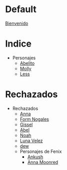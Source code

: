 # Default

[Bienvenido](WikiInfo/Bienvenido.md)

# Indice

- Personajes
  - [Abelito](Personajes/Abelito.md)
  - [Molly](Personajes/Molly.md)
  - [Less](Personajes/Less.md)


# Rechazados

- Rechazados
  - [Anna](Personajes/Anna.md)
  - [Form Nogales](Personajes/FormNogales.md)
  - [Gissel](Personajes/Gissel.md)
  - [Abel](Personajes/Abel.md)
  - [Noah](Personajes/Noah.md)
  - [Luna Velez](Personajes/LunaVelez.md)
  - [dew](Personajes/dew.md)
  - Personajes de Fenix
    - [Ankush](Personajes/Fenix/Ankush.md)
    - [Anna Moonred](Personajes/Fenix/AnnaMoonred.md)
